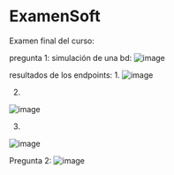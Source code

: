 # ExamenSoft

Examen final del curso:

pregunta 1:
simulación de una bd:
![image](https://github.com/ronaldoFlores3552/ExamenSoft/assets/85258014/2703de69-392c-4d4a-9841-47761cfba549)

resultados de los endpoints:
1.
![image](https://github.com/ronaldoFlores3552/ExamenSoft/assets/85258014/f2b75a4e-1164-4fa7-88f4-5b22be284f0b)

2.
![image](https://github.com/ronaldoFlores3552/ExamenSoft/assets/85258014/ca59c2f6-8ebe-444e-aaa1-4c40562972fb)

3.
![image](https://github.com/ronaldoFlores3552/ExamenSoft/assets/85258014/f24e5986-2ef6-47df-8c72-eecf0cbeeff6)

Pregunta 2:
![image](https://github.com/ronaldoFlores3552/ExamenSoft/assets/85258014/e7db8400-9d05-4c1c-80a7-3b051d51a655)


